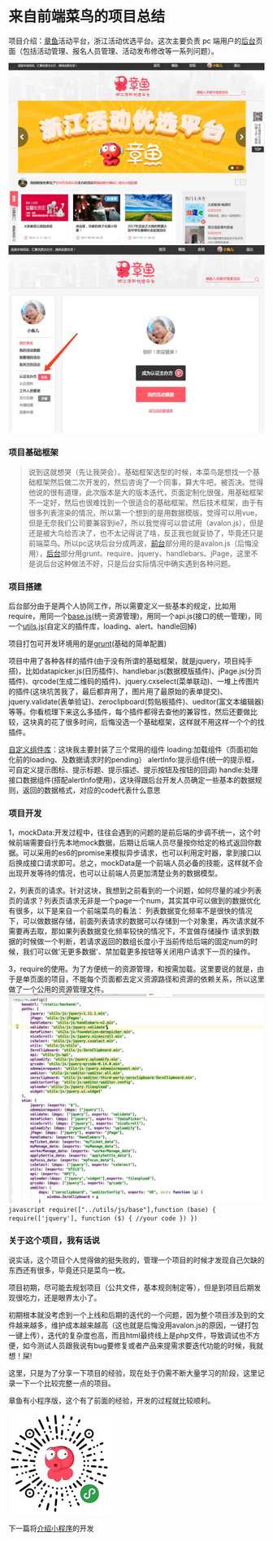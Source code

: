 来自前端菜鸟的项目总结
===========================
项目介绍：[章鱼](http://hd.zj.qq.com/)活动平台，浙江活动优选平台。这次主要负责 pc 端用户的[后台](http://hd.zj.qq.com/user/my-home.html)页面（包括活动管理、报名人员管理、活动发布修改等一系列问题）。

![zhangyu](readme-images/1.png "zhangyu")
![backend](readme-images/2.png "backend")


### 项目基础框架
>说到这就想哭（先让我哭会）。基础框架选型的时候，本菜鸟是想找一个基础框架然后做二次开发的，然后咨询了一个同事，算大牛吧，被否决。觉得他说的很有道理，此次版本是大的版本迭代，页面定制化很强，用基础框架不一定好，然后也很难找到一个很适合的基础框架。然后技术框架，由于有很多列表渲染的情况，所以第一个想到的是用数据模版，觉得可以用vue，但是无奈我们公司要兼容到ie7，所以我觉得可以尝试用（avalon.js），但是还是被大鸟给否决了，也不太记得说了啥，反正我也就妥协了，毕竟还只是前端菜鸟。所以pc这块后台分成两波，[前台](http://hd.zj.qq.com/)部分用的是avalon.js（后悔没用），[后台](http://hd.zj.qq.com/user/my-home.html)部分用grunt、require、jquery、handlebars、jPage，这里不是说后台这种做法不好，只是后台实际情况中确实遇到各种问题。



### 项目搭建


后台部分由于是两个人协同工作，所以需要定义一些基本的规定，比如用require，用同一个[base.js](/static/backend/utils/js/base.js)(统一资源管理)，用同一个api.js(接口的统一管理)，同一个[utils.js](/static/backend/utils/js/utils.js)(自定义的插件库，loading、alert、handle回掉)

项目打包可开发环境用的是[grunt](https://github.com/yuwanli/grunt-config)(基础的简单配置)

项目中用了各种各样的插件(由于没有所谓的基础框架，就是jquery，项目纯手搭)，比如datapicker.js(日历插件)、handlebar.js(数据模版插件)、jPage.js(分页插件)、qrcode(生成二维码的插件)、jquery.cxselect(菜单联动)、一堆上传图片的插件(这块坑苦我了，最后都弃用了，图片用了最原始的表单提交)、jquery.validate(表单验证)、zeroclipboard(剪贴板插件)、ueditor(富文本编辑器)等等。你看梳理下来这么多插件，每个插件都得去查他的兼容性，然后还要做比较，这块真的花了很多时间，后悔没选一个基础框架，这样就不用这样一个个的找插件。

[自定义组件库](/static/backend/utils/js/utils.js)：这块我主要封装了三个常用的组件
    loading:加载组件（页面初始化前的loading、及数据请求时的pending）
    alertInfo:提示组件(统一的提示框，可自定义提示图标、提示标题、提示描述、提示按钮及按钮的回调)
    handle:处理接口数据组件(搭配alertInfo使用)，这块得跟后台开发人员确定一些基本的数据规则，返回的数据格式，对应的code代表什么意思


### 项目开发


1，mockData:开发过程中，往往会遇到的问题的是前后端的步调不统一，这个时候前端需要自行先本地mock数据，后期让后端人员尽量按你给定的格式返回你数据。可以采用的es6的promise来模拟异步请求，也可以利用定时器，拿到接口以后换成接口请求即可。总之，mockData是一个前端人员必备的技能，这样就不会出现开发等待的情况，也可以让前端人员更加清楚业务的数据模型。

2，列表页的请求。针对这块，我想到之前看到的一个问题，如何尽量的减少列表页的请求？列表页请求无非是一个page一个num，其实其中可以做到的数据优化有很多，以下是来自一个前端菜鸟的看法：
    列表数据变化频率不是很快的情况下，可以做数据存储，前面列表请求的数据可以存储到一个对象里，再次请求就不需要再去取，那如果列表数据变化频率较快的情况下，不宜做存储操作
    请求到数据的时候做一个判断，若请求返回的数组长度小于当前传给后端的固定num的时候，我们可以做'无更多数据'、禁加载更多按钮等关闭用户请求下一页的操作。

3，require的使用。为了方便统一的资源管理，和按需加载。这里要说的就是，由于是单页面的项目，不能每个页面都去定义资源路径和资源的依赖关系，所以这里做了一个公用的资源管理文件。
![base](readme-images/3.png "base")
    ```javascript
    require(["../utils/js/base"],function (base) {
        require(['jquery'], function ($) {
            //your code
        })
    })
    ```

### 关于这个项目，我有话说

说实话，这个项目个人觉得做的挺失败的，管理一个项目的时候才发现自己欠缺的东西还有很多，毕竟还只是菜鸟一枚。

项目初期，尽可能去规划项目（公共文件，基本规则制定等），但是到项目后期发现很吃力，还是眼界太小了。

初期根本就没考虑到一个上线和后期的迭代的一个问题，因为整个项目涉及到的文件越来越多，维护成本越来越高（这也就是后悔没用avalon.js的原因，一键打包一键上传），迭代的复杂度也高，而且html最终线上是php文件，导致调试也不方便，如今测试人员跟我说有bug要修复或者产品来提需求要迭代功能的时候，我就想！屎!

这里，只是为了分享一下项目的经验，现在处于仍需不断大量学习的阶段，这里记录一下一个比较完整一点的项目。

章鱼有小程序版，这个有了前面的经验，开发的过程就比较顺利。

![wxapp](readme-images/4.jpeg "wxapp")

下一篇将[介绍小程序](https://github.com/yuwanli/octopus-wxapp)的开发







